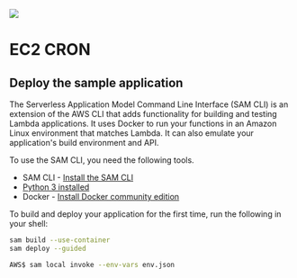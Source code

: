 [![](https://img.shields.io/badge/Available-serverless%20app%20repository-blue.svg)](https://console.aws.amazon.com/lambda/home?#/create/app?applicationId=arn:aws:serverlessrepo:us-west-2:604621407125:applications/ec2-cron)

# EC2 CRON




## Deploy the sample application

The Serverless Application Model Command Line Interface (SAM CLI) is an extension of the AWS CLI that adds functionality for building and testing Lambda applications. It uses Docker to run your functions in an Amazon Linux environment that matches Lambda. It can also emulate your application's build environment and API.

To use the SAM CLI, you need the following tools.

* SAM CLI - [Install the SAM CLI](https://docs.aws.amazon.com/serverless-application-model/latest/developerguide/serverless-sam-cli-install.html)
* [Python 3 installed](https://www.python.org/downloads/)
* Docker - [Install Docker community edition](https://hub.docker.com/search/?type=edition&offering=community)

To build and deploy your application for the first time, run the following in your shell:

```bash
sam build --use-container
sam deploy --guided
```

```bash
AWS$ sam local invoke --env-vars env.json
```

